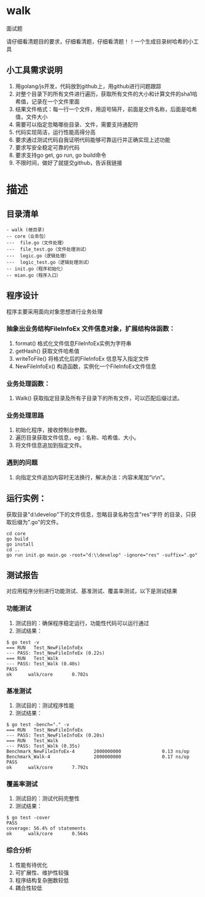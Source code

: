 # walk
面试题

请仔细看清题目的要求，仔细看清题，仔细看清题！！一个生成目录树哈希的小工具

## 小工具需求说明
1. 用golang/js开发，代码放到github上，用github进行问题跟踪
2. 对整个目录下的所有文件进行遍历，获取所有文件的大小和计算文件的sha1哈希值，记录在一个文件里面
3. 结果文件格式：每一行一个文件，用逗号隔开，前面是文件名称，后面是哈希值，文件大小
4. 需要可以指定忽略哪些目录、文件，需要支持通配符
5. 代码实现简洁，运行性能高得分高
6. 要求通过测试代码自我证明代码能够可靠运行并正确实现上述功能
7. 要求写安全稳定可靠的代码
8. 要求支持go get, go run, go build命令
9. 不限时间，做好了就提交github，告诉我链接

# 描述

## 目录清单

```
- walk (根目录)
-- core（业务包）
---  file.go（文件处理）
---  file_test.go（文件处理测试）
---  logic.go（逻辑处理）
---  logic_test.go（逻辑处理测试）
-- init.go（程序初始化）
-- mian.go（程序入口）
```
## 程序设计
程序主要采用面向对象思想进行业务处理
### 抽象出业务结构FileInfoEx 文件信息对象，扩展结构体函数：
1. format() 格式化文件信息FileInfoEx实例为字符串
2. getHash() 获取文件哈希值
3. writeToFile() 将格式化后的FileInfoEx 信息写入指定文件
4. NewFileInfoEx() 构造函数，实例化一个FileInfoEx文件信息

### 业务处理函数：
1. Walk() 获取指定目录及所有子目录下的所有文件，可以匹配后缀过滤。

### 业务处理思路
1. 初始化程序，接收控制台参数。
2. 遍历目录获取文件信息，eg：名称、哈希值、大小。
3. 将文件信息追加到指定文件。

### 遇到的问题
1. 向指定文件追加内容时无法换行，解决办法：内容末尾加“\r\n”。

## 运行实例：

获取目录"d:\\develop"下的文件信息，忽略目录名称包含"res"字符 的目录，只获取后缀为".go"的文件。

```
cd core
go build
go install
cd ..
go run init.go main.go -root="d:\\develop" -ignore="res" -suffix=".go"
```

## 测试报告

对应用程序分别进行功能测试、基准测试、覆盖率测试，以下是测试结果

### 功能测试
1. 测试目的：确保程序稳定运行，功能性代码可以运行通过
2. 测试结果：
```
$ go test -v
=== RUN   Test_NewFileInfoEx
--- PASS: Test_NewFileInfoEx (0.22s)
=== RUN   Test_Walk
--- PASS: Test_Walk (0.40s)
PASS
ok      walk/core       0.702s
```

### 基准测试
1. 测试目的：测试程序性能
2. 测试结果：
```
$ go test -bench="." -v
=== RUN   Test_NewFileInfoEx
--- PASS: Test_NewFileInfoEx (0.20s)
=== RUN   Test_Walk
--- PASS: Test_Walk (0.35s)
Benchmark_NewFileInfoEx-4       2000000000               0.13 ns/op
Benchmark_Walk-4                2000000000               0.17 ns/op
PASS
ok      walk/core       7.792s
```

### 覆盖率测试
1. 测试目的：测试代码完整性
2. 测试结果：
```
$ go test -cover
PASS
coverage: 56.4% of statements
ok      walk/core       0.564s
```
### 综合分析
1. 性能有待优化
2. 可扩展性、维护性较强
3. 程序结构复杂圈数较低
4. 耦合性较低
